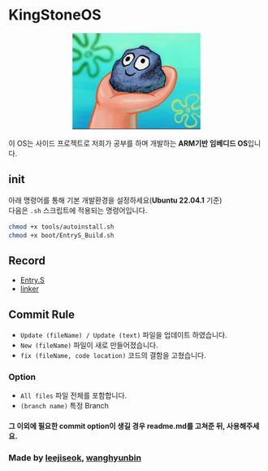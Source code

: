 # KingStoneOS

<p align="center">
<img width="50%" src="PetRock.webp"/>
</p>

이 OS는 사이드 프로젝트로 저희가 공부를 하며 개발하는 **ARM기반 임베디드 OS**입니다.  

## init

아래 명령어를 통해 기본 개발환경을 설정하세요(**Ubuntu 22.04.1** 기준)  
다음은 `.sh` 스크립트에 적용되는 명령어입니다.  
  
```sh
chmod +x tools/autoinstall.sh
chmod +x boot/EntryS_Build.sh
```

## Record

* [Entry.S](/recordNote/Entry.md)
* [linker](/recordNote/linker.md)

## Commit Rule

* `Update (fileName) / Update (text)` 파일을 업데이트 하였습니다.
* `New (fileName)` 파일이 새로 만들어졌습니다.
* `fix (fileName, code location)` 코드의 결함을 고쳤습니다.  

### Option

* `All files` 파일 전체를 포함합니다.
* `(branch name)` 특정 Branch

#### 그 이외에 필요한 commit option이 생길 경우 readme.md를 고쳐준 뒤, 사용해주세요.

### Made by [leejiseok](https://github.com/jiseok12), [wanghyunbin](https://github.com/KimWang906)
